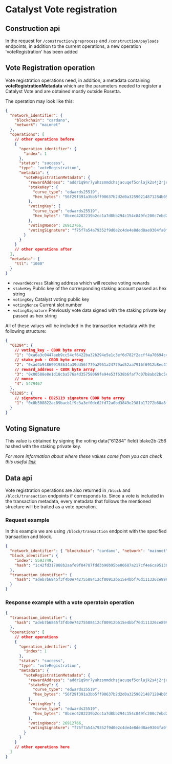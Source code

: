 # Catalyst Vote registration

## Construction api

In the request for `/construction/preprocess` and `/construction/payloads` endpoints, in addition to the current operations, a new operation 'voteRegistration' has been added

## Vote Registration operation

Vote registration operations need, in addition, a metadata containing **voteRegistrationMetadata** which are the parameters needed to register a Catalyst Vote and are obtained mostly outside Rosetta.

The operation may look like this:

```json
{
  "network_identifier": {
    "blockchain": "cardano",
    "network": "mainnet"
  },
  "operations": [
    // other operations before
    {
      "operation_identifier": {
        "index": 1
      },
      "status": "success",
      "type": "voteRegistration",
      "metadata": {
        "voteRegistrationMetadata": {
          "rewardAddress": "addr1q9nr7yuhzsmmdchsjacuqef5cnlajk2s4j2rjre5uzgmtw5vcjwuayent36vkw403c8hat9csyawfgg88qlwweyeshnqsh9r5q",
          "stakeKey": {
            "curve_type": "edwards25519",
            "hex_bytes": "56f29f391a3bb5ff90637b2d2d0a32590214871284b0577e4671b0c1a83f79ba"
          },
          "votingKey": {
            "curve_type": "edwards25519",
            "hex_bytes": "8bcec4282239b2cc1a7d8bb294c154c849fc200c7ebd27ef45e610d849bc302a"
          },
          "votingNonce": 26912766,
          "votingSignature": "f75f7a54a79352f9d0e2c4de4e8ded8ae9304fa0f3b021754f8d149c90c7b01e1c6bbfdd623c294d82f5e5cbbfc0bd6fd1c674780db4025446e2eafc87f61b0a"
        }
      }
    }
    // other operations after
  ],
  "metadata": {
    "ttl": "1000"
  }
}
```

- `rewardAddress` Staking address which will receive voting rewards
- `stakeKey` Public key of the corresponding staking account passed as hex string
- `votingKey` Catalyst voting public key
- `votingNonce` Current slot number
- `votingSignature` Previously vote data signed with the staking private key passed as hex string

All of these values will be included in the transaction metadata with the following structure:

```json
{
  "61284": {
    // voting_key - CBOR byte array
    "1": "0xa6a3c0447aeb9cc54cf6422ba32b294e5e1c3ef6d782f2acff4a70694c4d1663",
    // stake_pub - CBOR byte array
    "2": "0xad4b948699193634a39dd56f779a2951a24779ad52aa7916f6912b8ec4702cee",
    // reward_address - CBOR byte array
    "3": "0x00588e8e1d18cba576a4d35758069fe94e53f638b6faf7c07b8abd2bc5c5cdee47b60edc7772855324c85033c638364214cbfc6627889f81c4",
    // nonce
    "4": 5479467
  },
  "61285": {
    // signature - ED25119 signature CBOR byte array
    "1": "0x8b508822ac89bacb1f9c3a3ef0dc62fd72a0bd3849e2381b17272b68a8f52ea8240dcc855f2264db29a8512bfcd522ab69b982cb011e5f43d0154e72f505f007"
  }
}
```

## Voting Signature

This value is obtained by signing the voting data("61284" field) blake2b-256 hashed with the staking private key.

_For more information about where these values come from you can check this useful [link](https://cips.cardano.org/cips/cip15/)_

## Data api

Vote registration operations are also returned in `/block` and `/block/transaction` endpoints if corresponds to.
Since a vote is included in the transaction metadata, every metadata that follows the mentioned structure will be traited as a vote operation.

### Request example

In this example we are using `/block/transaction` endpoint with the specified transaction and block.

```json
{
  "network_identifier": { "blockchain": "cardano", "network": "mainnet" },
  "block_identifier": {
    "index": 5593749,
    "hash": "1c42fd317888b2aafe9f84787fdd3b90b95be06687a217cf4e6ca95130157eb5"
  },
  "transaction_identifier": {
    "hash": "adeb7b6845f3f4b0e74275588412cf00912b615e4bbf76d111326ce899260c59"
  }
}
```

### Response example with a vote operatoin operation

```json
{
  "transaction_identifier": {
    "hash": "adeb7b6845f3f4b0e74275588412cf00912b615e4bbf76d111326ce899260c59"
  },
  "operations": [
    // other operations
    {
      "operation_identifier": {
        "index": 1
      },
      "status": "success",
      "type": "voteRegistration",
      "metadata": {
        "voteRegistrationMetadata": {
          "rewardAddress": "addr1q9nr7yuhzsmmdchsjacuqef5cnlajk2s4j2rjre5uzgmtw5vcjwuayent36vkw403c8hat9csyawfgg88qlwweyeshnqsh9r5q",
          "stakeKey": {
            "curve_type": "edwards25519",
            "hex_bytes": "56f29f391a3bb5ff90637b2d2d0a32590214871284b0577e4671b0c1a83f79ba"
          },
          "votingKey": {
            "curve_type": "edwards25519",
            "hex_bytes": "8bcec4282239b2cc1a7d8bb294c154c849fc200c7ebd27ef45e610d849bc302a"
          },
          "votingNonce": 26912766,
          "votingSignature": "f75f7a54a79352f9d0e2c4de4e8ded8ae9304fa0f3b021754f8d149c90c7b01e1c6bbfdd623c294d82f5e5cbbfc0bd6fd1c674780db4025446e2eafc87f61b0a"
        }
      }
    }
    // other operations here
  ]
}
```

